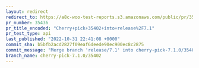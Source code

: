```yaml
---
layout: redirect
redirect_to: https://a8c-woo-test-reports.s3.amazonaws.com/public/pr/35436/api/index.html
pr_number: 35436
pr_title_encoded: "Cherry+pick+35402+into+release%2F7.1"
pr_test_type: api
last_published: "2022-10-31 22:41:08 +0000"
commit_sha: b5bfb2acd2827f09eaf6deede90ec900ec8c2875
commit_message: "Merge branch 'release/7.1' into cherry-pick-7.1.0/35402"
branch_name: cherry-pick-7.1.0/35402
---
```

